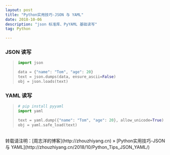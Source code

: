 ```yaml
---
layout: post
title: "Python实用技巧-JSON 与 YAML"
date: 2018-10-06 
description: "json 标准库、PyYAML 基础读写"
tag: Python 

---
```


### JSON 读写

>```python
>import json
>
>data = {"name": "Tom", "age": 20}
>text = json.dumps(data, ensure_ascii=False)
>obj = json.loads(text)
>```

### YAML 读写

>```python
># pip install pyyaml
>import yaml
>
>text = yaml.dump({"name": "Tom", "age": 20}, allow_unicode=True)
>obj = yaml.safe_load(text)
>```

<br>
转载请注明：[周志洋的博客](http://zhouzhiyang.cn) » [Python实用技巧-JSON 与 YAML](http://zhouzhiyang.cn/2018/10/Python_Tips_JSON_YAML/) 


